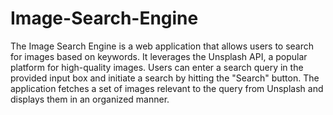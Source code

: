# Image-Search-Engine
The Image Search Engine is a web application that allows users to search for images based on keywords. It leverages the Unsplash API, a popular platform for high-quality images. Users can enter a search query in the provided input box and initiate a search by hitting the "Search" button. The application fetches a set of images relevant to the query from Unsplash and displays them in an organized manner.
